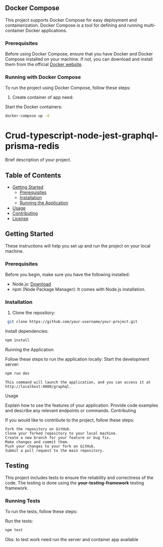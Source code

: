 ## Docker Compose

This project supports Docker Compose for easy deployment and containerization. Docker Compose is a tool for defining and running multi-container Docker applications.

### Prerequisites

Before using Docker Compose, ensure that you have Docker and Docker Compose installed on your machine. If not, you can download and install them from the official [Docker website](https://www.docker.com/get-started).

### Running with Docker Compose

To run the project using Docker Compose, follow these steps:

1. Create container of app need:

Start the Docker containers:

```sh
docker-compose up -d
```

# Crud-typescript-node-jest-graphql-prisma-redis 

Brief description of your project.

## Table of Contents

- [Getting Started](#getting-started)
  - [Prerequisites](#prerequisites)
  - [Installation](#installation)
  - [Running the Application](#running-the-application)
- [Usage](#usage)
- [Contributing](#contributing)
- [License](#license)

## Getting Started

These instructions will help you set up and run the project on your local machine.

### Prerequisites

Before you begin, make sure you have the following installed:

- Node.js: [Download](https://nodejs.org/)
- npm (Node Package Manager): It comes with Node.js installation.

### Installation

1. Clone the repository:

```sh
 git clone https://github.com/your-username/your-project.git
```

Install dependencies:

```sh
npm install
```

Running the Application

Follow these steps to run the application locally:
Start the development server:

```sh
npm run dev
```

    This command will launch the application, and you can access it at http://localhost:4000/graphql.

Usage

Explain how to use the features of your application. Provide code examples and describe any relevant endpoints or commands.
Contributing

If you would like to contribute to the project, follow these steps:

    Fork the repository on GitHub.
    Clone your forked repository to your local machine.
    Create a new branch for your feature or bug fix.
    Make changes and commit them.
    Push your changes to your fork on GitHub.
    Submit a pull request to the main repository.

## Testing

This project includes tests to ensure the reliability and correctness of the code. The testing is done using the **your-testing-framework** testing framework.

### Running Tests

To run the tests, follow these steps:

Run the tests:

```sh
npm test
```

Obs: to test work need run the server and container app available
